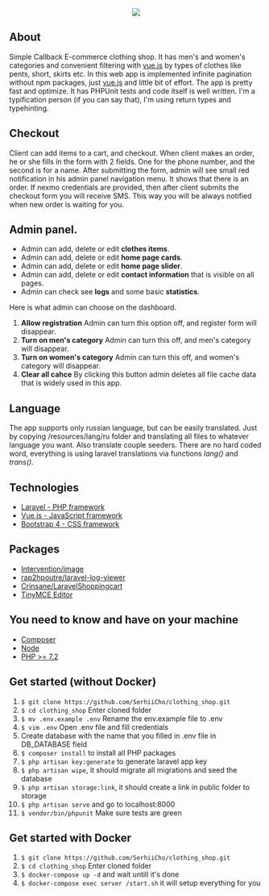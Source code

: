 <p align="center"><img src="https://raw.githubusercontent.com/SerhiiCho/clothing_shop/master/storage/app/public/img/big/slider/slider.jpg"></p>

## About

Simple Callback E-commerce clothing shop. It has men's and women's categories and convenient filtering with [vue.js](https://github.com/vuejs/vue) by types of clothes like pents, short, skirts etc. In this web app is implemented infinite pagination without npm packages, just [vue.js](https://github.com/vuejs/vue) and little bit of effort. The app is pretty fast and optimize. It has PHPUnit tests and code itself is well written. I'm a typification person (if you can say that), I'm using return types and typehinting.

## Checkout

Client can add items to a cart, and checkout. When client makes an order, he or she fills in the form with 2 fields. One for the phone number, and the second is for a name. After submitting the form, admin will see small red notification in his admin panel navigation menu. It shows that there is an order. If nexmo credentials are provided, then after client submits the checkout form you will receive SMS. This way you will be always notified when new order is waiting for you.

## Admin panel.

* Admin can add, delete or edit **clothes items**.
* Admin can add, delete or edit **home page cards**.
* Admin can add, delete or edit **home page slider**.
* Admin can add, delete or edit **contact information** that is visible on all pages.
* Admin can check see **logs** and some basic **statistics**.

Here is what admin can choose on the dashboard.
1. **Allow registration** Admin can turn this option off, and register form will disappear.
2. **Turn on men's category** Admin can turn this off, and men's category will disappear.
3. **Turn on women's category** Admin can turn this off, and women's category will disappear.
4. **Clear all cahce** By clicking this button admin deletes all file cache data that is widely used in this app.

## Language

The app supports only russian language, but can be easily translated. Just by copying /resources/lang/ru folder and translating all files to whatever language you want. Also translate couple seeders. There are no hard coded word, everything is using laravel translations via functions *lang()* and *trans()*.

## Technologies

* [Laravel - PHP framework](https://github.com/laravel/laravel)
* [Vue.js - JavaScript framework](https://github.com/vuejs/vue)
* [Bootstrap 4 - CSS framework](https://getbootstrap.com/)

## Packages

* [Intervention/image](http://image.intervention.io/)
* [rap2hpoutre/laravel-log-viewer](https://github.com/rap2hpoutre/laravel-log-viewer)
* [Crinsane/LaravelShoppingcart](https://github.com/Crinsane/LaravelShoppingcart)
* [TinyMCE Editor](https://www.tinymce.com/)

## You need to know and have on your machine

* [Composer](https://getcomposer.org/)
* [Node](https://nodejs.org/en/)
* [PHP >= 7.2](http://php.net/)

## Get started (without Docker)

1. `$ git clone https://github.com/SerhiiCho/clothing_shop.git`
2. `$ cd clothing_shop` Enter cloned folder
3. `$ mv .env.example .env` Rename the env.example file to .env
4. `$ vim .env` Open .env file and fill credentials
5. Create database with the name that you filled in .env file in DB_DATABASE field
6. `$ composer install` to install all PHP packages
7. `$ php artisan key:generate` to generate laravel app key
8. `$ php artisan wipe`, it should migrate all migrations and seed the database
9. `$ php artisan storage:link`, it should create a link in public folder to storage
10. `$ php artisan serve` and go to localhost:8000
11. `$ vendor/bin/phpunit` Make sure tests are green

## Get started with Docker
1. `$ git clone https://github.com/SerhiiCho/clothing_shop.git`
2. `$ cd clothing_shop` Enter cloned folder
3. `$ docker-compose up -d` and wait untill it's done
4. `$ docker-compose exec server /start.sh` it will setup everything for you